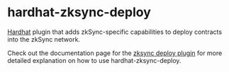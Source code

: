 # hardhat-zksync-deploy

[Hardhat](https://hardhat.org/) plugin that adds zkSync-specific capabilities to deploy contracts into the zkSync network.


Check out the documentation page for the [zksync deploy plugin](https://era.zksync.io/docs/tools/hardhat/hardhat-zksync-deploy.html) for more detailed explanation on how to use hardhat-zksync-deploy.